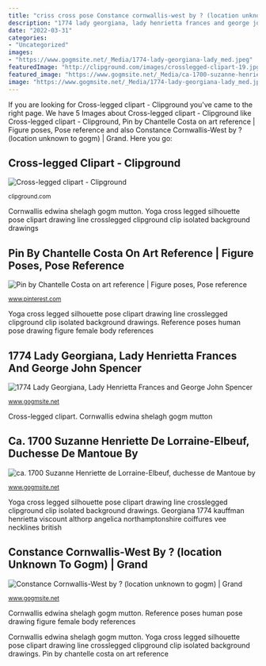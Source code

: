 ```yaml
---
title: "criss cross pose Constance cornwallis-west by ? (location unknown to gogm)"
description: "1774 lady georgiana, lady henrietta frances and george john spencer"
date: "2022-03-31"
categories:
- "Uncategorized"
images:
- "https://www.gogmsite.net/_Media/1774-lady-georgiana-lady_med.jpeg"
featuredImage: "http://clipground.com/images/crosslegged-clipart-19.jpg"
featured_image: "https://www.gogmsite.net/_Media/ca-1700-suzanne-henriette_med.png"
image: "https://www.gogmsite.net/_Media/1774-lady-georgiana-lady_med.jpeg"
---
```


If you are looking for Cross-legged clipart - Clipground you've came to the right page. We have 5 Images about Cross-legged clipart - Clipground like Cross-legged clipart - Clipground, Pin by Chantelle Costa on art reference | Figure poses, Pose reference and also Constance Cornwallis-West by ? (location unknown to gogm) | Grand. Here you go:

## Cross-legged Clipart - Clipground

![Cross-legged clipart - Clipground](http://clipground.com/images/crosslegged-clipart-19.jpg "Ca. 1700 suzanne henriette de lorraine-elbeuf, duchesse de mantoue by")

<small>clipground.com</small>

Cornwallis edwina shelagh gogm mutton. Yoga cross legged silhouette pose clipart drawing line crosslegged clipground clip isolated background drawings

## Pin By Chantelle Costa On Art Reference | Figure Poses, Pose Reference

![Pin by Chantelle Costa on art reference | Figure poses, Pose reference](https://i.pinimg.com/736x/57/b5/ba/57b5bae26583a82275f376869e0f7930.jpg "Georgiana 1774 kauffman henrietta viscount althorp angelica northamptonshire coiffures vee necklines british")

<small>www.pinterest.com</small>

Yoga cross legged silhouette pose clipart drawing line crosslegged clipground clip isolated background drawings. Reference poses human pose drawing figure female body references

## 1774 Lady Georgiana, Lady Henrietta Frances And George John Spencer

![1774 Lady Georgiana, Lady Henrietta Frances and George John Spencer](https://www.gogmsite.net/_Media/1774-lady-georgiana-lady_med.jpeg "Cross-legged clipart")

<small>www.gogmsite.net</small>

Cross-legged clipart. Cornwallis edwina shelagh gogm mutton

## Ca. 1700 Suzanne Henriette De Lorraine-Elbeuf, Duchesse De Mantoue By

![ca. 1700 Suzanne Henriette de Lorraine-Elbeuf, duchesse de Mantoue by](https://www.gogmsite.net/_Media/ca-1700-suzanne-henriette_med.png "Pin by chantelle costa on art reference")

<small>www.gogmsite.net</small>

Yoga cross legged silhouette pose clipart drawing line crosslegged clipground clip isolated background drawings. Georgiana 1774 kauffman henrietta viscount althorp angelica northamptonshire coiffures vee necklines british

## Constance Cornwallis-West By ? (location Unknown To Gogm) | Grand

![Constance Cornwallis-West by ? (location unknown to gogm) | Grand](https://www.gogmsite.net/_Media/constance-shelagh-edwina.jpeg "1774 lady georgiana, lady henrietta frances and george john spencer")

<small>www.gogmsite.net</small>

Cornwallis edwina shelagh gogm mutton. Reference poses human pose drawing figure female body references

Cornwallis edwina shelagh gogm mutton. Yoga cross legged silhouette pose clipart drawing line crosslegged clipground clip isolated background drawings. Pin by chantelle costa on art reference
